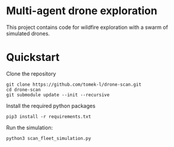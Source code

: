 # Multi-agent drone exploration
This project contains code for wildfire exploration with a swarm of simulated drones.

# Quickstart
Clone the repository
```shell
git clone https://github.com/tomek-l/drone-scan.git
cd drone-scan
git submodule update --init --recursive
```

Install the required python packages
```shell
pip3 install -r requirements.txt
```

Run the simulation:
```shell
python3 scan_fleet_simulation.py
```

<!-- 
# Run with MAVLINK drones (work in progress)

Install mavsdk
```
pip3 install mavsdk
```

Run a docker container with a simulated PX4 drone:

```shell
docker run --rm -it --env PX4_HOME_LAT=37.335404 --env PX4_HOME_LON=-121.883400 --env PX4_HOME_ALT=488.0 jonasvautherin/px4-gazebo-headless:v1.10.1
```

Run mavproxy

```shell
mavproxy.py --master=udp:0.0.0.0:14550 --out=udp:localhost:14551 --out=udp:localhost:14552
```

Run the script
```
python3 scan_with_mavlink_drone.py
```

This will do a few things:

- start a wildfire simulation
- connect to the drone
- generate trajectory for the drone
- sample the space with a given interval

![](docs/grid.png) -->